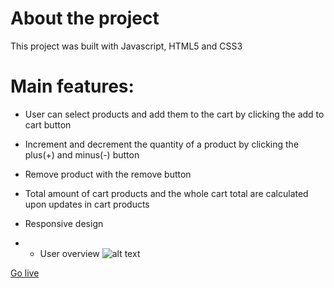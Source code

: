 # About the project
This project was built with Javascript, HTML5 and CSS3

# Main features:
* User can select products and add them to the cart by clicking the add to cart button
* Increment and decrement the quantity of a product by clicking the plus(+) and minus(-) button
* Remove product with the remove button
* Total amount of cart products and the whole cart total are calculated upon updates in cart products 
* Responsive design

* * User overview ![alt text](assets/addtocart.gif)

[Go live](https://stavrosan.github.io/Javascript-add-to-cart/)
